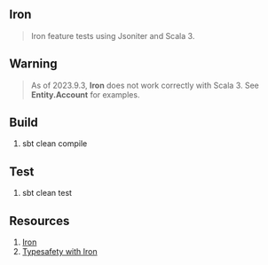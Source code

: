 Iron
----
>Iron feature tests using Jsoniter and Scala 3.

Warning
-------
>As of 2023.9.3, **Iron** does not work correctly with Scala 3. See **Entity.Account** for examples.

Build
-----
1. sbt clean compile

Test
----
1. sbt clean test

Resources
---------
1. [Iron](https://www.javadoc.io/doc/io.github.iltotore/iron-docs_3/latest/docs/index.html)
2. [Typesafety with Iron](https://blog.michal.pawlik.dev/posts/scala/iron/)
